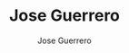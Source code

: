 ---
layout: archive
title: "Jose Guerrero"
author: Jose Guerrero
jobtitle: Undergraduate Researcher
bio:
excerpt: ""
author_profile: true
header:
  teaser: /assets/images/people/guerrero_jose.png
---
